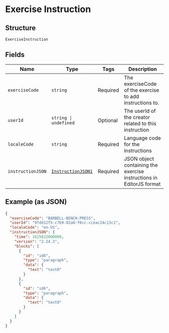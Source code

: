 
# Exercise Instruction

## Structure

`ExerciseInstruction`

## Fields

| Name | Type | Tags | Description |
|  --- | --- | --- | --- |
| `exerciseCode` | `string` | Required | The exerciseCode of the exercise to add instructions to. |
| `userId` | `string \| undefined` | Optional | The userId of the creator related to this instruction |
| `localeCode` | `string` | Required | Language code for the instructions |
| `instructionJSON` | [`InstructionJSON1`](../../doc/models/instruction-json1.md) | Required | JSON object containing the exercise instructions in EditorJS format |

## Example (as JSON)

```json
{
  "exerciseCode": "BARBELL-BENCH-PRESS",
  "userId": "9fdd12f5-c7b9-82a8-f6cc-cceac14c13c1",
  "localeCode": "en-US",
  "instructionJSON": {
    "time": 1625832000000,
    "version": "2.24.3",
    "blocks": [
      {
        "id": "id6",
        "type": "paragraph",
        "data": {
          "text": "text0"
        }
      },
      {
        "id": "id6",
        "type": "paragraph",
        "data": {
          "text": "text0"
        }
      }
    ]
  }
}
```

